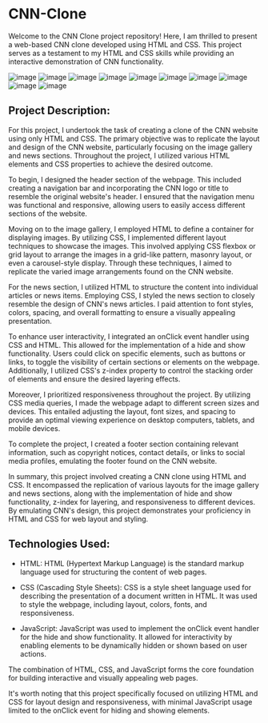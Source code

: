 # CNN-Clone
Welcome to the CNN Clone project repository! Here, I am thrilled to present a web-based CNN  clone developed using HTML and CSS. This project serves as a testament to my HTML and CSS skills while providing an interactive demonstration of CNN functionality.

![image](https://github.com/DanishKhan25/CNN-Clone/assets/115468271/1cda61bd-ae0f-46d4-8730-520d86da2542)
![image](https://github.com/DanishKhan25/CNN-Clone/assets/115468271/2bf81a2d-f9c6-4207-a5bd-504adc71d81f)
![image](https://github.com/DanishKhan25/CNN-Clone/assets/115468271/a3c19d7c-91a3-43e8-a47a-3e5230948f22)
![image](https://github.com/DanishKhan25/CNN-Clone/assets/115468271/84a094e3-f184-4b9b-8417-9d123aa15425)
![image](https://github.com/DanishKhan25/CNN-Clone/assets/115468271/22514b9d-74c6-4917-8d5f-44dec2f66240)
![image](https://github.com/DanishKhan25/CNN-Clone/assets/115468271/50e3d564-b214-4158-93a4-077728788571)
![image](https://github.com/DanishKhan25/CNN-Clone/assets/115468271/f57165ac-3c6e-4337-9f58-2d24597fe674)
![image](https://github.com/DanishKhan25/CNN-Clone/assets/115468271/00e8fff2-69a4-4307-8a78-100d2eba0bb1)
![image](https://github.com/DanishKhan25/CNN-Clone/assets/115468271/d03cd3a4-c4b5-4a7f-a3eb-ef8f12dc098f)
![image](https://github.com/DanishKhan25/CNN-Clone/assets/115468271/d4760e00-1c34-4953-80e7-f99089d9fe2a)

## Project Description:

For this project, I undertook the task of creating a clone of the CNN website using only HTML and CSS. The primary objective was to replicate the layout and design of the CNN website, particularly focusing on the image gallery and news sections. Throughout the project, I utilized various HTML elements and CSS properties to achieve the desired outcome.

To begin, I designed the header section of the webpage. This included creating a navigation bar and incorporating the CNN logo or title to resemble the original website's header. I ensured that the navigation menu was functional and responsive, allowing users to easily access different sections of the website.

Moving on to the image gallery, I employed HTML to define a container for displaying images. By utilizing CSS, I implemented different layout techniques to showcase the images. This involved applying CSS flexbox or grid layout to arrange the images in a grid-like pattern, masonry layout, or even a carousel-style display. Through these techniques, I aimed to replicate the varied image arrangements found on the CNN website.

For the news section, I utilized HTML to structure the content into individual articles or news items. Employing CSS, I styled the news section to closely resemble the design of CNN's news articles. I paid attention to font styles, colors, spacing, and overall formatting to ensure a visually appealing presentation.

To enhance user interactivity, I integrated an onClick event handler using CSS and HTML. This allowed for the implementation of a hide and show functionality. Users could click on specific elements, such as buttons or links, to toggle the visibility of certain sections or elements on the webpage. Additionally, I utilized CSS's z-index property to control the stacking order of elements and ensure the desired layering effects.

Moreover, I prioritized responsiveness throughout the project. By utilizing CSS media queries, I made the webpage adapt to different screen sizes and devices. This entailed adjusting the layout, font sizes, and spacing to provide an optimal viewing experience on desktop computers, tablets, and mobile devices.

To complete the project, I created a footer section containing relevant information, such as copyright notices, contact details, or links to social media profiles, emulating the footer found on the CNN website.

In summary, this project involved creating a CNN clone using HTML and CSS. It encompassed the replication of various layouts for the image gallery and news sections, along with the implementation of hide and show functionality, z-index for layering, and responsiveness to different devices. By emulating CNN's design, this project demonstrates your proficiency in HTML and CSS for web layout and styling.

## Technologies Used:

- HTML: HTML (Hypertext Markup Language) is the standard markup language used for structuring the content of web pages.

- CSS (Cascading Style Sheets): CSS is a style sheet language used for describing the presentation of a document written in HTML. It was used to style the webpage, including layout, colors, fonts, and responsiveness.

- JavaScript: JavaScript was used to implement the onClick event handler for the hide and show functionality. It allowed for interactivity by enabling elements to be dynamically hidden or shown based on user actions.

The combination of HTML, CSS, and JavaScript forms the core foundation for building interactive and visually appealing web pages.

It's worth noting that this project specifically focused on utilizing HTML and CSS for layout design and responsiveness, with minimal JavaScript usage limited to the onClick event for hiding and showing elements.
